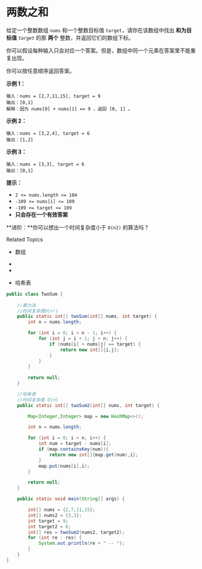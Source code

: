 # 两数之和

给定一个整数数组 `nums` 和一个整数目标值 `target`，请你在该数组中找出 **和为目标值** *`target`* 的那 **两个** 整数，并返回它们的数组下标。

你可以假设每种输入只会对应一个答案。但是，数组中同一个元素在答案里不能重复出现。

你可以按任意顺序返回答案。



**示例 1：**

```
输入：nums = [2,7,11,15], target = 9
输出：[0,1]
解释：因为 nums[0] + nums[1] == 9 ，返回 [0, 1] 。
```

**示例 2：**

```
输入：nums = [3,2,4], target = 6
输出：[1,2]
```

**示例 3：**

```
输入：nums = [3,3], target = 6
输出：[0,1]
```



**提示：**

- `2 <= nums.length <= 104`
- `-109 <= nums[i] <= 109`
- `-109 <= target <= 109`
- **只会存在一个有效答案**

**进阶：**你可以想出一个时间复杂度小于 `O(n2)` 的算法吗？

Related Topics

- 数组

- 

- <style type="text/css">
    .content {
      overflow: auto;
    }
  </style>

- 哈希表

```java
public class TwoSum {
    
    //暴力法
    //时间复杂度O(n²)
    public static int[] twoSum(int[] nums, int target) {
        int n = nums.length;

        for (int i = 0; i < n - 1; i++) {
            for (int j = i + 1; j < n; j++) {
                if (nums[i] + nums[j] == target) {
                    return new int[]{i,j};
                }
            }
        }
        
        return null;
    }

    //哈希表
    //时间复杂度 O(n)
    public static int[] twoSum2(int[] nums, int target) {

        Map<Integer,Integer> map = new HashMap<>();

        int n = nums.length;

        for (int i = 0; i < n; i++) {
            int num = target - nums[i];
            if (map.containsKey(num)){
                return new int[]{map.get(num),i};
            }
            map.put(nums[i],i);
        }

        return null;
    }

    public static void main(String[] args) {

        int[] nums = {2,7,11,15};
        int[] nums2 = {3,3};
        int target = 9;
        int target2 = 6;
        int[] res = twoSum2(nums2, target2);
        for (int re : res) {
            System.out.println(re + " -- ");
        }
    }
}
```



